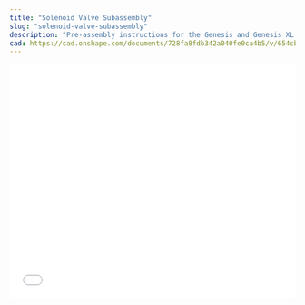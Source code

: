 ```yaml
---
title: "Solenoid Valve Subassembly"
slug: "solenoid-valve-subassembly"
description: "Pre-assembly instructions for the Genesis and Genesis XL solenoid valve subassembly"
cad: https://cad.onshape.com/documents/728fa8fdb342a040fe0ca4b5/v/654cb04fafc6eede48f8c04d/e/52528db7dbd0b65ed109d068?configuration=List_jkyLtYUObFtBb0%3DPre_Assembly&renderMode=0&uiState=6849b0bb57f05c3877b95a13
---
```


<iframe width="100%" style="aspect-ratio: 11 / 9;" src="_images/pre_assembled_solenoid_valve_subassembly_rev_a.pdf" frameborder="0"></iframe>
